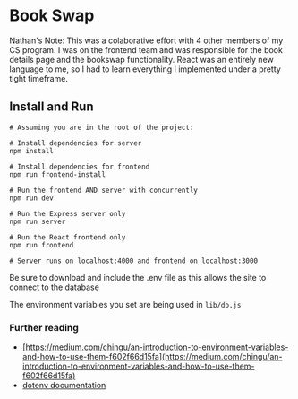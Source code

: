 # Book Swap

Nathan's Note: This was  a colaborative effort with 4 other members of my CS program.  I was on the frontend team and was 
responsible for the book details page and the bookswap functionality.  React was an entirely new language to me, so I had to learn
everything I implemented under a pretty tight timeframe.

## Install and Run

```shell
# Assuming you are in the root of the project:

# Install dependencies for server
npm install

# Install dependencies for frontend
npm run frontend-install

# Run the frontend AND server with concurrently
npm run dev

# Run the Express server only
npm run server

# Run the React frontend only
npm run frontend

# Server runs on localhost:4000 and frontend on localhost:3000
```

Be sure to download and include the .env file as this allows the site to connect to the database

The environment variables you set are being used in `lib/db.js`

### Further reading

- [https://medium.com/chingu/an-introduction-to-environment-variables-and-how-to-use-them-f602f66d15fa](https://medium.com/chingu/an-introduction-to-environment-variables-and-how-to-use-them-f602f66d15fa)
- [dotenv documentation](https://www.npmjs.com/package/dotenv)
